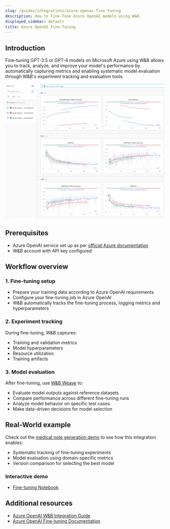 ```yaml
---
slug: /guides/integrations/azure-openai-fine-tuning
description: How to Fine-Tune Azure OpenAI models using W&B.
displayed_sidebar: default
title: Azure OpenAI Fine-Tuning
---
```


## Introduction
Fine-tuning GPT-3.5 or GPT-4 models on Microsoft Azure using W&B allows you to track, analyze, and improve your model's performance by automatically capturing metrics and enabling systematic model evaluation through W&B's experiment tracking and evaluation tools.

![](/images/integrations/aoai_ft_plot.png)

## Prerequisites
- Azure OpenAI service set up as per [official Azure documentation](https://wandb.me/aoai-wb-int)
- W&B account with API key configured

## Workflow overview

### 1. Fine-tuning setup
- Prepare your training data according to Azure OpenAI requirements
- Configure your fine-tuning job in Azure OpenAI
- W&B automatically tracks the fine-tuning process, logging metrics and hyperparameters

### 2. Experiment tracking
During fine-tuning, W&B captures:
- Training and validation metrics
- Model hyperparameters
- Resource utilization
- Training artifacts

### 3. Model evaluation
After fine-tuning, use [W&B Weave](https://weave-docs.wandb.ai) to:
- Evaluate model outputs against reference datasets
- Compare performance across different fine-tuning runs
- Analyze model behavior on specific test cases
- Make data-driven decisions for model selection

## Real-World example
Check out the [medical note generation demo](https://wandb.me/aoai-ft-colab) to see how this integration enables:
- Systematic tracking of fine-tuning experiments
- Model evaluation using domain-specific metrics
- Version comparison for selecting the best model

### Interactive demo
* [Fine-tuning Notebook](https://colab.research.google.com/github/wandb/examples/blob/master/colabs/azure/azure_gpt_medical_notes.ipynb)

## Additional resources
- [Azure OpenAI W&B Integration Guide](https://wandb.me/aoai-wb-int)
- [Azure OpenAI Fine-tuning Documentation](https://learn.microsoft.com/en-us/azure/ai-services/openai/how-to/fine-tuning?tabs=turbo%2Cpython&pivots=programming-language-python)